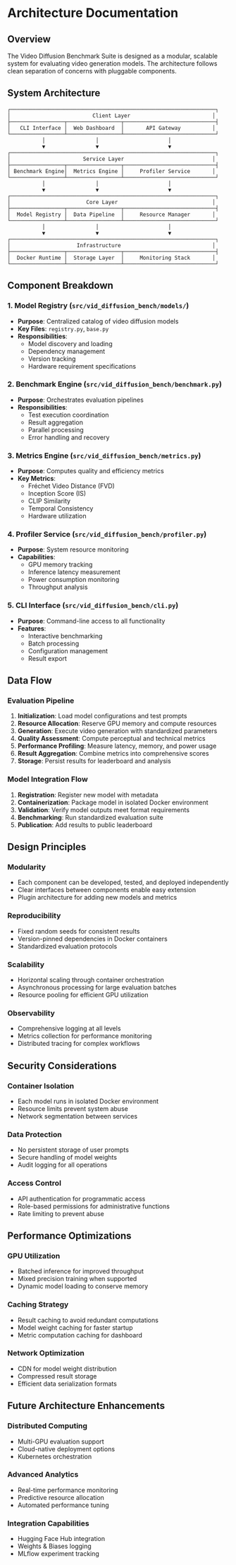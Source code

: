 # Architecture Documentation

## Overview

The Video Diffusion Benchmark Suite is designed as a modular, scalable system for evaluating video generation models. The architecture follows clean separation of concerns with pluggable components.

## System Architecture

```
┌─────────────────────────────────────────────────────────────────┐
│                          Client Layer                          │
├─────────────────┬─────────────────┬─────────────────────────────┤
│   CLI Interface │  Web Dashboard  │       API Gateway          │
└─────────────────┴─────────────────┴─────────────────────────────┘
           │                │                      │
           ▼                ▼                      ▼
┌─────────────────────────────────────────────────────────────────┐
│                       Service Layer                            │
├─────────────────┬─────────────────┬─────────────────────────────┤
│ Benchmark Engine│  Metrics Engine │     Profiler Service       │
└─────────────────┴─────────────────┴─────────────────────────────┘
           │                │                      │
           ▼                ▼                      ▼
┌─────────────────────────────────────────────────────────────────┐
│                        Core Layer                              │
├─────────────────┬─────────────────┬─────────────────────────────┤
│  Model Registry │  Data Pipeline  │     Resource Manager       │
└─────────────────┴─────────────────┴─────────────────────────────┘
           │                │                      │
           ▼                ▼                      ▼
┌─────────────────────────────────────────────────────────────────┐
│                     Infrastructure                             │
├─────────────────┬─────────────────┬─────────────────────────────┤
│  Docker Runtime │  Storage Layer  │     Monitoring Stack       │
└─────────────────┴─────────────────┴─────────────────────────────┘
```

## Component Breakdown

### 1. Model Registry (`src/vid_diffusion_bench/models/`)
- **Purpose**: Centralized catalog of video diffusion models
- **Key Files**: `registry.py`, `base.py`
- **Responsibilities**:
  - Model discovery and loading
  - Dependency management
  - Version tracking
  - Hardware requirement specifications

### 2. Benchmark Engine (`src/vid_diffusion_bench/benchmark.py`)
- **Purpose**: Orchestrates evaluation pipelines
- **Responsibilities**:
  - Test execution coordination
  - Result aggregation
  - Parallel processing
  - Error handling and recovery

### 3. Metrics Engine (`src/vid_diffusion_bench/metrics.py`)
- **Purpose**: Computes quality and efficiency metrics
- **Key Metrics**:
  - Fréchet Video Distance (FVD)
  - Inception Score (IS)
  - CLIP Similarity
  - Temporal Consistency
  - Hardware utilization

### 4. Profiler Service (`src/vid_diffusion_bench/profiler.py`)
- **Purpose**: System resource monitoring
- **Capabilities**:
  - GPU memory tracking
  - Inference latency measurement
  - Power consumption monitoring
  - Throughput analysis

### 5. CLI Interface (`src/vid_diffusion_bench/cli.py`)
- **Purpose**: Command-line access to all functionality
- **Features**:
  - Interactive benchmarking
  - Batch processing
  - Configuration management
  - Result export

## Data Flow

### Evaluation Pipeline
1. **Initialization**: Load model configurations and test prompts
2. **Resource Allocation**: Reserve GPU memory and compute resources
3. **Generation**: Execute video generation with standardized parameters
4. **Quality Assessment**: Compute perceptual and technical metrics
5. **Performance Profiling**: Measure latency, memory, and power usage
6. **Result Aggregation**: Combine metrics into comprehensive scores
7. **Storage**: Persist results for leaderboard and analysis

### Model Integration Flow
1. **Registration**: Register new model with metadata
2. **Containerization**: Package model in isolated Docker environment
3. **Validation**: Verify model outputs meet format requirements
4. **Benchmarking**: Run standardized evaluation suite
5. **Publication**: Add results to public leaderboard

## Design Principles

### Modularity
- Each component can be developed, tested, and deployed independently
- Clear interfaces between components enable easy extension
- Plugin architecture for adding new models and metrics

### Reproducibility
- Fixed random seeds for consistent results
- Version-pinned dependencies in Docker containers
- Standardized evaluation protocols

### Scalability
- Horizontal scaling through container orchestration
- Asynchronous processing for large evaluation batches
- Resource pooling for efficient GPU utilization

### Observability
- Comprehensive logging at all levels
- Metrics collection for performance monitoring
- Distributed tracing for complex workflows

## Security Considerations

### Container Isolation
- Each model runs in isolated Docker environment
- Resource limits prevent system abuse
- Network segmentation between services

### Data Protection
- No persistent storage of user prompts
- Secure handling of model weights
- Audit logging for all operations

### Access Control
- API authentication for programmatic access
- Role-based permissions for administrative functions
- Rate limiting to prevent abuse

## Performance Optimizations

### GPU Utilization
- Batched inference for improved throughput
- Mixed precision training when supported
- Dynamic model loading to conserve memory

### Caching Strategy
- Result caching to avoid redundant computations
- Model weight caching for faster startup
- Metric computation caching for dashboard

### Network Optimization
- CDN for model weight distribution
- Compressed result storage
- Efficient data serialization formats

## Future Architecture Enhancements

### Distributed Computing
- Multi-GPU evaluation support
- Cloud-native deployment options
- Kubernetes orchestration

### Advanced Analytics
- Real-time performance monitoring
- Predictive resource allocation
- Automated performance tuning

### Integration Capabilities
- Hugging Face Hub integration
- Weights & Biases logging
- MLflow experiment tracking